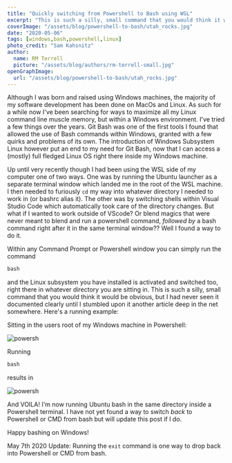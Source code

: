 ```yaml
---
title: "Quickly switching from Powershell to Bash using WSL"
excerpt: "This is such a silly, small command that you would think it would be obvious, but I had never seen it documented..."
coverImage: "/assets/blog/powershell-to-bash/utah_rocks.jpg"
date: "2020-05-06"
tags: [windows,bash,powershell,linux]
photo_credit: "Sam Kahsnitz"
author:
  name: RM Terrell
  picture: "/assets/blog/authors/rm-terrell-small.jpg"
openGraphImage:
  url: "/assets/blog/powershell-to-bash/utah_rocks.jpg"
---
```


Although I was born and raised using Windows machines, the majority of my software development has been done on MacOs and Linux. As such for a while now I've been searching for ways to maximize all my Linux command line muscle memory, but within a Windows environment. I've tried a few things over the years. Git Bash was one of the first tools I found that allowed the use of Bash commands within Windows, granted with a few quirks and problems of its own. The introduction of Windows Subsystem Linux however put an end to my need for Git Bash, now that I can access a (mostly) full fledged Linux OS right there inside my Windows machine.

Up until very recently though I had been using the WSL side of my computer one of two ways. One was by running the Ubuntu launcher as a separate terminal window which landed me in the root of the WSL machine. I then needed to furiously `cd` my way into whatever directory I needed to work in (or bashrc alias it). The other was by switching shells within Visual Studio Code which automatically took care of the directory changes. But what if I wanted to work outside of VScode? Or blend magics that were never meant to blend and run a powershell command, _followed by_ a bash command right after it in the same terminal window?? Well I found a way to do it.

Within any Command Prompt or Powershell window you can simply run the command

```powershell
bash
```

and the Linux subsystem you have installed is activated and switched too, right there in whatever directory you are sitting in. This is such a silly, small command that you would think it would be obvious, but I had never seen it documented clearly until I stumbled upon it another article deep in the net somewhere. Here's a running example:

Sitting in the users root of my Windows machine in Powershell:

![powersh](/assets/blog/powershell-to-bash/powersh.png)

Running

```powershell
bash
```

results in

![powersh](/assets/blog/powershell-to-bash/bash.png)

And VOILA! I'm now running Ubuntu bash in the same directory inside a Powershell terminal. I have not yet found a way to switch _back_ to Powershell or CMD from bash but will update this post if I do.

Happy bashing on Windows!

May 7th 2020 Update: Running the `exit` command is one way to drop back into Powershell or CMD from bash.
